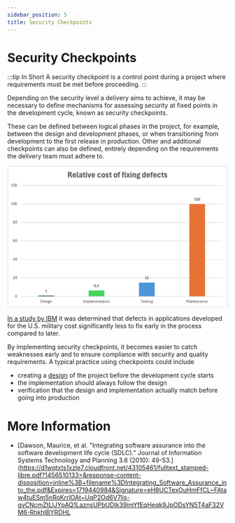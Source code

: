 ```yaml
---
sidebar_position: 5
title: Security Checkpoints
---
```


# Security Checkpoints
:::tip In Short
A security checkpoint is a control point during a project where requirements must be met before proceeding.
:::

Depending on the security level a delivery aims to achieve, it may be necessary to define mechanisms for assessing security at fixed points in the development cycle, known as security checkpoints.

These can be defined between logical phases in the project, for example, between the design and development phases, or when transitioning from development to the first release in production. Other and additional checkpoints can also be defined, entirely depending on the requirements the delivery team must adhere to.

![ibm](./ibm_relative_cost2.png)

[In a study by IBM](https://www.researchgate.net/figure/IBM-System-Science-Institute-Relative-Cost-of-Fixing-Defects_fig1_255965523) it was determined that defects in applications developed for the U.S. military cost significantly less to fix early in the process compared to later.  

By implementing security checkpoints, it becomes easier to catch weaknesses early and to ensure compliance with security and quality requirements. A typical practice using checkpoints could include
* creating a [design](../02_design/02_systemskisser) of the project before the development cycle starts
* the implementation should always follow the design
* verification that the design and implementation actually match before going into production

# More Information
* [Dawson, Maurice, et al. "Integrating software assurance into the software development life cycle (SDLC)." Journal of Information Systems Technology and Planning 3.6 (2010): 49-53.](https://d1wqtxts1xzle7.cloudfront.net/43105461/fulltext_stamped-libre.pdf?1456510133=&response-content-disposition=inline%3B+filename%3DIntegrating_Software_Assurance_into_the.pdf&Expires=1719440984&Signature=eH8UCTexOuHmFfCL~FAtaw4tuESm5nRoKrrlOAt~UqP2Od6V7lis-gvCNcmZtLIJYpAQ1LaznsUPbUDIk39imYfEqHeqk9JpODsYN5T4aF32VM6-RhkhIBYRDHL
